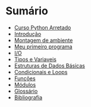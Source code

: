 # Sumário

* [Curso Python Arretado](apresentacao.md)
* [Introdução](introducao.md)   
* [Montagem de ambiente](montagem_de_ambiente)
* [Meu primeiro programa]()
* [I/O]()
* [Tipos e Variaveis]()
* [Estruturas de Dados Básicas]()
* [Condicionais e Loops]()
* [Funções]()
* [Módulos]() 
* [Glossário](glossario.md)
* [Bibliografia](bibliografia.md)

